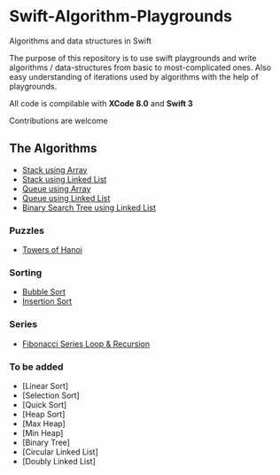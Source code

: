 # Swift-Algorithm-Playgrounds

Algorithms and data structures in Swift

The purpose of this repository is to use swift playgrounds and write algorithms / data-structures from basic to most-complicated ones. Also easy understanding of iterations used by algorithms with the help of playgrounds.

All code is compilable with **XCode 8.0** and **Swift 3**

Contributions are welcome

## The Algorithms
- [Stack using Array](stackWithArray.playground/Contents.swift)
- [Stack using Linked List](stackWithLinkedList.playground/Contents.swift)
- [Queue using Array](queueWithArray.playground/Contents.swift)
- [Queue using Linked List](queueWithLinkedList.playground/Contents.swift)
- [Binary Search Tree using Linked List](binarySearchTree.playground/Contents.swift)

### Puzzles
- [Towers of Hanoi](towersOfHanoi.playground/Contents.swift)

### Sorting
- [Bubble Sort](bubbleSort.playground/Contents.swift)
- [Insertion Sort](insertionSort.playground/Contents.swift)

### Series
- [Fibonacci Series Loop & Recursion](fibonacciSeries.playground/Contents.swift)

### To be added
- [Linear Sort]
- [Selection Sort]
- [Quick Sort]
- [Heap Sort]
- [Max Heap]
- [Min Heap]
- [Binary Tree]
- [Circular Linked List]
- [Doubly Linked List]
